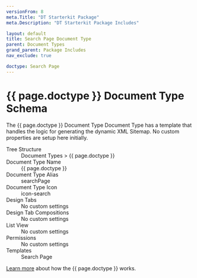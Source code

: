 ```yaml
---
versionFrom: 8
meta.Title: "DT Starterkit Package"
meta.Description: "DT Starterkit Package Includes"

layout: default
title: Search Page Document Type
parent: Document Types
grand_parent: Package Includes
nav_exclude: true

doctype: Search Page
---
```


# {{ page.doctype }} Document Type Schema

The {{ page.doctype }} Document Type Document Type has a template that handles the logic for generating the dynamic XML Sitemap. No custom properties are setup here initially.

<dl>
    <dt>Tree Structure</dt> <dd>Document Types > {{ page.doctype }}</dd>
    <dt>Document Type Name</dt> <dd>{{ page.doctype }}</dd>
    <dt>Document Type Alias</dt> <dd>searchPage</dd>
    <dt>Document Type Icon</dt> <dd>icon-search</dd>
    <dt>Design Tabs</dt> <dd>No custom settings</dd>
    <dt>Design Tab Compositions</dt> <dd>No custom settings</dd>
    <dt>List View</dt> <dd>No custom settings</dd>
    <dt>Permissions</dt> <dd>No custom settings</dd>
    <dt>Templates</dt> <dd>Search Page</dd>
</dl>

[Learn more](/Starterkit-Package/v8/Search.html) about how the {{ page.doctype }} works.